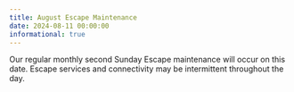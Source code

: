 ```yaml
---
title: August Escape Maintenance 
date: 2024-08-11 00:00:00
informational: true
---
```


Our regular monthly second Sunday Escape maintenance will occur on this date. Escape services and connectivity may be intermittent throughout the day.
